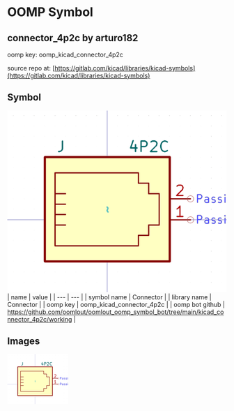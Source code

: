# OOMP Symbol  
## connector_4p2c  by arturo182  
  
oomp key: oomp_kicad_connector_4p2c  
  
source repo at: [https://gitlab.com/kicad/libraries/kicad-symbols](https://gitlab.com/kicad/libraries/kicad-symbols)  
## Symbol  
  
[![working.png](working_600.png)](working.png)  
| name | value | 
| --- | --- | 
| symbol name | Connector | 
| library name | Connector | 
| oomp key | oomp_kicad_connector_4p2c | 
| oomp bot github | https://github.com/oomlout/oomlout_oomp_symbol_bot/tree/main/kicad_connector_4p2c/working | 
## Images  
  
[![working.png](working_140.png)](working.png)  
